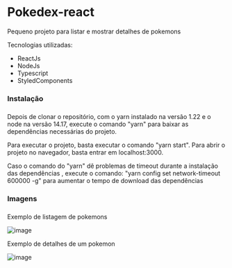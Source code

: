 # Pokedex-react

Pequeno projeto para listar e mostrar detalhes de pokemons

Tecnologias utilizadas:

- ReactJs
- NodeJs
- Typescript
- StyledComponents

### Instalação <h3>
  
  Depois de clonar o repositório, com o yarn instalado na versão 1.22 e o node na versão 14.17, execute o comando "yarn" para baixar as dependências necessárias do projeto.
    
  Para executar o projeto, basta executar o comando "yarn start".
  Para abrir o projeto no navegador, basta entrar em localhost:3000.
  
  Caso o comando do "yarn" dê problemas de timeout durante a instalação das dependências , execute o comando: "yarn config set network-timeout 600000 -g" para aumentar o tempo de download das dependências

### Imagens <h3>
  Exemplo de listagem de pokemons
  
![image](https://user-images.githubusercontent.com/20386403/145694886-4ca33b75-7763-4d19-9f13-f2c81f6c796b.png)
  
  Exemplo de detalhes de um pokemon

![image](https://user-images.githubusercontent.com/20386403/145694920-6ef90172-0516-48d8-a817-56932f3e75d1.png)


